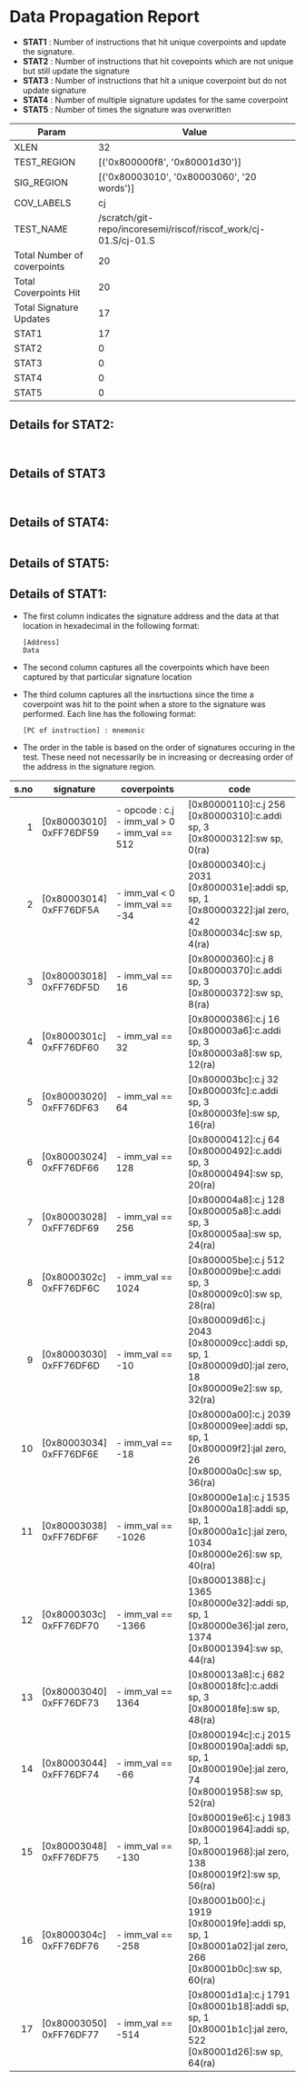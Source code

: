 
# Data Propagation Report

- **STAT1** : Number of instructions that hit unique coverpoints and update the signature.
- **STAT2** : Number of instructions that hit covepoints which are not unique but still update the signature
- **STAT3** : Number of instructions that hit a unique coverpoint but do not update signature
- **STAT4** : Number of multiple signature updates for the same coverpoint
- **STAT5** : Number of times the signature was overwritten

| Param                     | Value    |
|---------------------------|----------|
| XLEN                      | 32      |
| TEST_REGION               | [('0x800000f8', '0x80001d30')]      |
| SIG_REGION                | [('0x80003010', '0x80003060', '20 words')]      |
| COV_LABELS                | cj      |
| TEST_NAME                 | /scratch/git-repo/incoresemi/riscof/riscof_work/cj-01.S/cj-01.S    |
| Total Number of coverpoints| 20     |
| Total Coverpoints Hit     | 20      |
| Total Signature Updates   | 17      |
| STAT1                     | 17      |
| STAT2                     | 0      |
| STAT3                     | 0     |
| STAT4                     | 0     |
| STAT5                     | 0     |

## Details for STAT2:

```


```

## Details of STAT3

```


```

## Details of STAT4:

```

```

## Details of STAT5:



## Details of STAT1:

- The first column indicates the signature address and the data at that location in hexadecimal in the following format: 
  ```
  [Address]
  Data
  ```

- The second column captures all the coverpoints which have been captured by that particular signature location

- The third column captures all the insrtuctions since the time a coverpoint was
  hit to the point when a store to the signature was performed. Each line has
  the following format:
  ```
  [PC of instruction] : mnemonic
  ```
- The order in the table is based on the order of signatures occuring in the
  test. These need not necessarily be in increasing or decreasing order of the
  address in the signature region.

|s.no|        signature         |                       coverpoints                        |                                                          code                                                           |
|---:|--------------------------|----------------------------------------------------------|-------------------------------------------------------------------------------------------------------------------------|
|   1|[0x80003010]<br>0xFF76DF59|- opcode : c.j<br> - imm_val > 0<br> - imm_val == 512<br> |[0x80000110]:c.j 256<br> [0x80000310]:c.addi sp, 3<br> [0x80000312]:sw sp, 0(ra)<br>                                     |
|   2|[0x80003014]<br>0xFF76DF5A|- imm_val < 0<br> - imm_val == -34<br>                    |[0x80000340]:c.j 2031<br> [0x8000031e]:addi sp, sp, 1<br> [0x80000322]:jal zero, 42<br> [0x8000034c]:sw sp, 4(ra)<br>    |
|   3|[0x80003018]<br>0xFF76DF5D|- imm_val == 16<br>                                       |[0x80000360]:c.j 8<br> [0x80000370]:c.addi sp, 3<br> [0x80000372]:sw sp, 8(ra)<br>                                       |
|   4|[0x8000301c]<br>0xFF76DF60|- imm_val == 32<br>                                       |[0x80000386]:c.j 16<br> [0x800003a6]:c.addi sp, 3<br> [0x800003a8]:sw sp, 12(ra)<br>                                     |
|   5|[0x80003020]<br>0xFF76DF63|- imm_val == 64<br>                                       |[0x800003bc]:c.j 32<br> [0x800003fc]:c.addi sp, 3<br> [0x800003fe]:sw sp, 16(ra)<br>                                     |
|   6|[0x80003024]<br>0xFF76DF66|- imm_val == 128<br>                                      |[0x80000412]:c.j 64<br> [0x80000492]:c.addi sp, 3<br> [0x80000494]:sw sp, 20(ra)<br>                                     |
|   7|[0x80003028]<br>0xFF76DF69|- imm_val == 256<br>                                      |[0x800004a8]:c.j 128<br> [0x800005a8]:c.addi sp, 3<br> [0x800005aa]:sw sp, 24(ra)<br>                                    |
|   8|[0x8000302c]<br>0xFF76DF6C|- imm_val == 1024<br>                                     |[0x800005be]:c.j 512<br> [0x800009be]:c.addi sp, 3<br> [0x800009c0]:sw sp, 28(ra)<br>                                    |
|   9|[0x80003030]<br>0xFF76DF6D|- imm_val == -10<br>                                      |[0x800009d6]:c.j 2043<br> [0x800009cc]:addi sp, sp, 1<br> [0x800009d0]:jal zero, 18<br> [0x800009e2]:sw sp, 32(ra)<br>   |
|  10|[0x80003034]<br>0xFF76DF6E|- imm_val == -18<br>                                      |[0x80000a00]:c.j 2039<br> [0x800009ee]:addi sp, sp, 1<br> [0x800009f2]:jal zero, 26<br> [0x80000a0c]:sw sp, 36(ra)<br>   |
|  11|[0x80003038]<br>0xFF76DF6F|- imm_val == -1026<br>                                    |[0x80000e1a]:c.j 1535<br> [0x80000a18]:addi sp, sp, 1<br> [0x80000a1c]:jal zero, 1034<br> [0x80000e26]:sw sp, 40(ra)<br> |
|  12|[0x8000303c]<br>0xFF76DF70|- imm_val == -1366<br>                                    |[0x80001388]:c.j 1365<br> [0x80000e32]:addi sp, sp, 1<br> [0x80000e36]:jal zero, 1374<br> [0x80001394]:sw sp, 44(ra)<br> |
|  13|[0x80003040]<br>0xFF76DF73|- imm_val == 1364<br>                                     |[0x800013a8]:c.j 682<br> [0x800018fc]:c.addi sp, 3<br> [0x800018fe]:sw sp, 48(ra)<br>                                    |
|  14|[0x80003044]<br>0xFF76DF74|- imm_val == -66<br>                                      |[0x8000194c]:c.j 2015<br> [0x8000190a]:addi sp, sp, 1<br> [0x8000190e]:jal zero, 74<br> [0x80001958]:sw sp, 52(ra)<br>   |
|  15|[0x80003048]<br>0xFF76DF75|- imm_val == -130<br>                                     |[0x800019e6]:c.j 1983<br> [0x80001964]:addi sp, sp, 1<br> [0x80001968]:jal zero, 138<br> [0x800019f2]:sw sp, 56(ra)<br>  |
|  16|[0x8000304c]<br>0xFF76DF76|- imm_val == -258<br>                                     |[0x80001b00]:c.j 1919<br> [0x800019fe]:addi sp, sp, 1<br> [0x80001a02]:jal zero, 266<br> [0x80001b0c]:sw sp, 60(ra)<br>  |
|  17|[0x80003050]<br>0xFF76DF77|- imm_val == -514<br>                                     |[0x80001d1a]:c.j 1791<br> [0x80001b18]:addi sp, sp, 1<br> [0x80001b1c]:jal zero, 522<br> [0x80001d26]:sw sp, 64(ra)<br>  |
